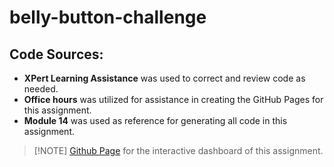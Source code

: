 # belly-button-challenge

## Code Sources:

- **XPert Learning Assistance** was used to correct and review code as needed.
- **Office hours** was utilized for assistance in creating the GitHub Pages for this assignment.
- **Module 14** was used as reference for generating all code in this assignment.

>[!NOTE] [Github Page](https://jvwastaken.github.io/belly-button-challenge/) for the interactive dashboard of this assignment.